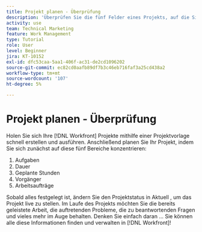 ```yaml
---
title: Projekt planen - Überprüfung
description: 'Überprüfen Sie die fünf Felder eines Projekts, auf die Sie sich bei der Planung eines Projekts konzentrieren können: Aufgaben, Dauer, geplante Stunden, Vorgänger und Zuweisungen.'
activity: use
team: Technical Marketing
feature: Work Management
type: Tutorial
role: User
level: Beginner
jira: KT-10152
exl-id: dfc53caa-5aa1-406f-ac31-de2cd1096202
source-git-commit: ec82cd0aafb89df7b3c46eb716faf3a25cd438a2
workflow-type: tm+mt
source-wordcount: '107'
ht-degree: 5%

---
```


# Projekt planen - Überprüfung

Holen Sie sich Ihre [!DNL  Workfront] Projekte mithilfe einer Projektvorlage schnell erstellen und ausführen. Anschließend planen Sie Ihr Projekt, indem Sie sich zunächst auf diese fünf Bereiche konzentrieren:

1. Aufgaben
1. Dauer
1. Geplante Stunden
1. Vorgänger
1. Arbeitsaufträge

Sobald alles festgelegt ist, ändern Sie den Projektstatus in Aktuell , um das Projekt live zu stellen. Im Laufe des Projekts möchten Sie die bereits geleistete Arbeit, die auftretenden Probleme, die zu beantwortenden Fragen und vieles mehr im Auge behalten. Denken Sie einfach daran ... Sie können alle diese Informationen finden und verwalten in [!DNL Workfront]!

<!---
footer urls for the LP
Plan a project 
Edit projects
Overview of the project planned start date
Overview of the project planned completion date
Tasks overview
Task duration and duration types 
Use task predecessors 
Modify multiple user assignments in a task list
Notifications: Information about work assigned to me 
--->
